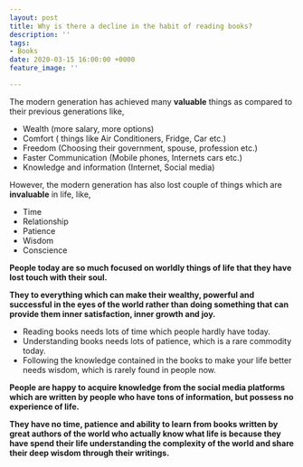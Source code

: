 ```yaml
---
layout: post
title: Why is there a decline in the habit of reading books?
description: ''
tags:
- Books
date: 2020-03-15 16:00:00 +0000
feature_image: ''

---
```

The modern generation has achieved many **valuable** things as compared to their previous generations like,

* Wealth (more salary, more options)
* Comfort ( things like Air Conditioners, Fridge, Car etc.)
* Freedom (Choosing their government, spouse, profession etc.)
* Faster Communication (Mobile phones, Internets cars etc.)
* Knowledge and information (Internet, Social media)

However, the modern generation has also lost couple of things which are **invaluable** in life, like,

* Time
* Relationship
* Patience
* Wisdom
* Conscience

**People today are so much focused on worldly things of life that they have lost touch with their soul.**

**They to everything which can make their wealthy, powerful and successful in the eyes of the world rather than doing something that can provide them inner satisfaction, inner growth and joy.**

* Reading books needs lots of time which people hardly have today.
* Understanding books needs lots of patience, which is a rare commodity today.
* Following the knowledge contained in the books to make your life better needs wisdom, which is rarely found in people now.

**People are happy to acquire knowledge from the social media platforms which are written by people who have tons of information, but possess no experience of life.**

**They have no time, patience and ability to learn from books written by great authors of the world who actually know what life is because they have spend their life understanding the complexity of the world and share their deep wisdom through their writings.**